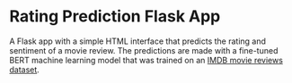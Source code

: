 # Rating Prediction Flask App
A Flask app with a simple HTML interface that predicts the rating and sentiment of a movie review.
The predictions are made with a fine-tuned BERT machine learning model that was trained on an [IMDB movie reviews dataset](https://ai.stanford.edu/~amaas/data/sentiment/). 
